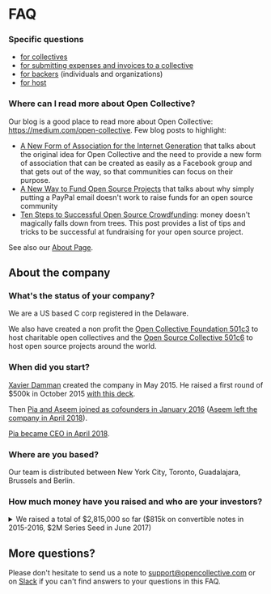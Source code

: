 # FAQ

### Specific questions

- [for collectives](collectives)
- [for submitting expenses and invoices to a collective](expenses)
- [for backers](backers) (individuals and organizations)
- [for host](hosts)

### Where can I read more about Open Collective?

Our blog is a good place to read more about Open Collective: <https://medium.com/open-collective>.
Few blog posts to highlight:
- [A New Form of Association for the Internet Generation](https://medium.com/open-collective/a-new-form-of-association-for-the-internet-generation-part-1-6d6c4f5dd27f#.bupyo3bl3) that talks about the original idea for Open Collective and the need to provide a new form of association that can be created as easily as a Facebook group and that gets out of the way, so that communities can focus on their purpose.
- [A New Way to Fund Open Source Projects](https://medium.com/open-collective/a-new-way-to-fund-open-source-projects-91a51b1b7aac#.ky05pse2h) that talks about why simply putting a PayPal email doesn't work to raise funds for an open source community
- [Ten Steps to Successful Open Source Crowdfunding](https://medium.com/open-collective/ten-steps-to-successful-open-source-crowdfunding-fa2b43e82687): money doesn't magically falls down from trees. This post provides a list of tips and tricks to be successful at fundraising for your open source project.

See also our [About Page](https://opencollective.com/about).


## About the company

### What's the status of your company?

We are a US based C corp registered in the Delaware. 

We also have created a non profit the [Open Collective Foundation 501c3](https://opencollective.com/foundation) to host charitable open collectives and the [Open Source Collective 501c6](https://opencollective.com/opensource) to host open source projects around the world.

### When did you start?

[Xavier Damman](https://twitter.com/xdamman) created the company in May 2015. He raised a first round of $500k in October 2015 [with this deck](https://www.dropbox.com/s/klwxkewuf9mnjy1/OpenCollective.pdf?dl=0).

Then [Pia and Aseem joined as cofounders in January 2016](https://medium.com/open-collective/pia-mancini-and-aseem-sood-join-opencollective-as-cofounders-2d4549bd46fd) ([Aseem left the company in April 2018](https://medium.com/open-collective/team-update-19749b964e39)).

[Pia became CEO in April 2018](https://medium.com/open-collective/my-new-role-at-open-collective-3bbad22f1715).

### Where are you based?

Our team is distributed between New York City, Toronto, Guadalajara, Brussels and Berlin.

### How much money have you raised and who are your investors?

<details>
  <summary>We raised a total of $2,815,000 so far ($815k on convertible notes in 2015-2016, $2M Series Seed in June 2017)</summary>

  <p>We did a first pre-seed round of $500k in October 2015 (<a href="https://www.ycombinator.com/docs/SAFE_Cap.rtf">SAFE</a>, $5M cap) with:
    <ul>
      <li><span>$250k</span> <a href="http://generalcatalyst.com">General Catalyst</a> (SF/NYC/Boston, <a href="https://www.linkedin.com/in/hemanttaneja">Hemant Taneja</a>)</li>
      <li><span>$50k</span> <a href="https://www.linkedin.com/in/jsiegel">Jonathan Siegel</a> (can't pin down his location)</li>
      <li><span>$50k</span> <a href="http://belcube.com">Belcube</a> (Brussels)</li>
      <li><span>$50k</span> <a href="https://www.linkedin.com/in/teljamou">Tony Jamous</a> (London, <a href="https://nexmo.com">Nexmo</a>)</li>
      <li><span>$25k</span> <a href="https://uk.linkedin.com/in/enadalin">Eric Nadalin</a> (London, <a href="https://nexmo.com">Nexmo</a>)</li>
      <li><span>$25k</span> <a href="https://www.linkedin.com/in/brian-larson-43904010">Brian Larson</a> (SF, engineer at Google, Twitter)</li>
      <li><span>$15k</span> <a href="https://twitter.com/rauchg">Guillermo Rauch</a> (SF/Buenos Aires, <a href="http://socket.io">socket.io</a>)</li>
      <li><span>$10k</span> <a href="http://buytaert.net">Dries Buytaert</a> (Boston, <a href="https://drupal.org">Drupal</a>)</li>
      <li><span>$10k</span> <a href="http://underscore.vc">Underscore.vc</a> (Boston)</li>
      <li><span>$5k</span> <a href="https://www.linkedin.com/in/toonvanagt">Toon Vanagt</a> (Brussels, <a href="http://data.be">data.be</a>)</li>
      <li><span>$5k</span> <a href="https://www.linkedin.com/in/xaviercorman">Xavier Corman</a> (Brussels, <a href="http://edebex.com">Edebex</a>)</li>
      <li><span>$5k</span> Personal friend</li>
    </ul>
  </p>

  <p>We did a follow up round of $315k in July 2016 (<a href="https://www.ycombinator.com/docs/SAFE_Cap.rtf">SAFE</a>, $8M cap) with:
    <ul>
      <li><span>$100k</span> <a href="https://www.linkedin.com/in/ricardo-gorodisch-9b057889">Ricardo Gorodisch</a> (Argentina, President <a href="http://www.fundacionkaleidos.org/">Foundation Kaleidos</a>)</li>
      <li><span>$50k</span> <a href="https://www.linkedin.com/in/petekoomen">Pete Koomen</a> (SF, Cofounder/CTO <a href="http://optimizely.com">Optimizely</a>)</li>
      <li><span>$25k</span> <a href="https://www.linkedin.com/in/jpayne">Jim Payne</a> (NYC, Cofounder MoPub, EIR Accel Partners)</li>
      <li><span>$25k</span> <a href="https://www.linkedin.com/in/caesar-sengupta-2743b">Caesar Sengupta</a> (Bay Area, VP Product Management at Google)</li>
      <li><span>$20k</span> <a href="https://www.linkedin.com/in/gkgandhi">Gautam Gandhi</a> (India, Entrepreneur, former Head New Business Development India at Google)</li>
      <li><span>$15k</span> <a href="https://www.linkedin.com/in/tpbrown5">Tom Brown</a> (FinTech lawyer, partner at Paul Hastings, former VP at Visa )</li>
      <li><span>$15k</span> <a href="https://www.linkedin.com/in/sam-de-brouwer-b0a34122">Sam De Brouwer</a> (SF, <a href="http://www.tedxsanfrancisco.com">TEDxSanFrancisco</a>)</li>
      <li><span>$15k</span> Vadim (NYC/Bay Area/Buenos Aires)</li>
      <li><span>$10k</span> <a href="https://www.linkedin.com/in/johnkobs">John Kobs</a> (SF, Entrepreneur/CEO at <a href="http://ApartmentList.com">ApartmentList</a>)</li>
      <li><span>$10k</span> <a href="https://www.linkedin.com/in/nicolaswittenborn">Nicolas Wittenborn</a> (Berlin, principal at point 9 venture)</li>
      <li><span>$10k</span> <a href="https://www.linkedin.com/in/derek-parham-b7b5504">Derek Parham</a> (NYC, deputy CTO at Hillary For America)</li>
      <li><span>$10k</span> <a href="https://www.linkedin.com/in/hbridge">Henry Bridge</a> (NYC, Director of Product at Hillary For America)</li>
      <li><span>$10k</span> <a href="https://www.linkedin.com/in/antoineperdaens">Antoine Perdaens</a> (Belgium, Cofounder/CEO at <a href="http://knowledgeplaza.net">KnowledgePlaza</a>)</li>
    </ul>
  </p>

  <p>We did a Series Seed lead by <a href="https://www.bloombergbeta.com">Bloomberg Beta</a> in June 2017 ($9M pre valuation, <a href="https://www.dropbox.com/s/wa41eciscon8agv/Open%20Collective%20-%20Series%20Seed%20Term%20Sheet.pdf?dl=0">Term Sheet</a>, <a href="https://www.dropbox.com/s/ial1g8cfr2apn73/Open%20Collective%20-%20Stock%20Investment%20Agreement%20%28Series%20Seed%29.redacted.pdf?dl=0">Stock Investment Agreement</a>), including:
    <ul>
      <li><span>$1M</span> <a href="https://www.linkedin.com/in/jcham">James Cham</a>, <a href="https://www.linkedin.com/in/roybahat/">Roy Bahat</a>, <a href="https://www.linkedin.com/in/karinklein/">Karin Klein</a> (<a href="https://www.bloombergbeta.com">Bloomberg Beta</a>)</li>
      <li><span>$350k</span> Angel list syndicate lead by <a href="https://www.linkedin.com/in/daveeisenberg/">Dave Eisenberg</a> and <a href="https://www.linkedin.com/in/nadiaeghbal/">Nadia Eghbal</a></li>
      <li><span>$200k</span> <a href="https://www.linkedin.com/in/nchirls/">Nicholas Chirls</a> (<a href="http://notationcapital.com">Notation Capital</a>)</li>
      <li><span>$150k</span> <a href="https://www.linkedin.com/in/daveeisenberg/">Dave Eisenberg</a></li>
      <li><span>$100k</span> <a href="https://www.linkedin.com/in/semilshah/">Semil Shah</a> (<a href="http://haystack.vc">Haystack.vc</a>)</li>
      <li><span>$40k</span> <a href="https://www.linkedin.com/in/armin-steuernagel-9719b1b/">Armin Steuernagel</a> (<a href="http://purpose-economy.org/en/">Purpose.ag</a>)</li>
      <li><span>$35k</span> <a href="https://www.linkedin.com/in/ramyadeeb/">Ramy Adeeb</a> (<a href="https://1984.vc">1984.vc</a>)</li>
      <li><span>$25k</span> <a href="https://www.linkedin.com/in/johnkobs">John Kobs</a> (SF, Entrepreneur/CEO at <a href="http://ApartmentList.com">ApartmentList</a>)</li>
      <li><span>$25k</span> <a href="https://www.linkedin.com/in/ydnar/">Randy Reddig</a> (<a href="https://square.com">Square</a>)	</li>
      <li><span>$25k</span> <a href="https://www.linkedin.com/in/noahw/">Noah Weiss</a>	</li>
      <li><span>$20k</span> <a href="https://www.linkedin.com/in/jackherrick/">Jack Herrick</a>	(<a href="https://wikihow.com">WikiHow.com</a>)</li>
      <li><span>$10k</span> <a href="https://www.linkedin.com/in/kylewild/">Kyle Wild</a> (<a href="https://keen.io">Keen.io</a>)</li>
      <li><span>$10k</span> <a href="https://www.linkedin.com/in/samgerstenzang/">Sam Gerstenzang</a>	</li>
      <li><span>$10k</span> <a href="https://www.linkedin.com/in/davidkingsf/">David King</a>	</li>
    </ul>
  </p>
</details>

## More questions?

Please don't hesitate to send us a note to support@opencollective.com or on [Slack](https://slack.opencollective.com) if you can't find answers to your questions in this FAQ.
